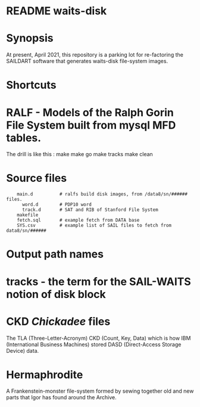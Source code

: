 # README waits-disk

# Synopsis

At present, April 2021, this repository is a parking lot for re-factoring
the SAILDART software that generates waits-disk file-system images.

# Shortcuts

# RALF - Models of the Ralph Gorin File System built from mysql MFD tables.

  The drill is like this :
        make
        make go
        make tracks
        make clean

# Source files

        main.d          # ralfs build disk images, from /data8/sn/###### files.
          word.d        # PDP10 word
          track.d       # SAT and RIB of Stanford File System
        makefile  
        fetch.sql       # example fetch from DATA base
        SYS.csv         # example list of SAIL files to fetch from data8/sn/######

# Output path names

# tracks - the term for the SAIL-WAITS notion of disk block

# CKD _Chickadee_ files

The TLA (Three-Letter-Acronym)
CKD (Count, Key, Data) which is how
IBM (International Business Machines) stored
DASD (Direct-Access Storage Device) data.

# Hermaphrodite

A Frankenstein-monster file-system
formed by sewing together old and new parts
that Igor has found around the Archive.
